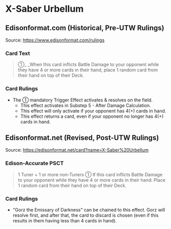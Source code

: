 # X-Saber Urbellum

## Edisonformat.com (Historical, Pre-UTW Rulings)

Source: https://www.edisonformat.com/rulings

### Card Text

> ①_ _When this card inflicts Battle Damage to your opponent while they have 4 or more cards in their hand, place 1 random card from their hand on top of their Deck.

### Card Rulings

*   The ① mandatory Trigger Effect activates & resolves on the field.
    *   This effect activates in Substep 5 - After Damage Calculation.
    *   This effect will only activate if your opponent has 4(+) cards in hand.
    *   This effect returns a card, even if your opponent no longer has 4(+) cards in hand.

## Edisonformat.net (Revised, Post-UTW Rulings)

Source: https://edisonformat.net/card?name=X-Saber%20Urbellum

### Edison-Accurate PSCT

> 1 Tuner + 1 or more non-Tuners
> ① If this card inflicts Battle Damage to your opponent while they have 4 or more cards in their hand:
> Place 1 random card from their hand on top of their Deck.

### Card Rulings

*   "Gorz the Emissary of Darkness" can be chained to this effect. Gorz will resolve first, and after that, the card to discard is chosen (even if this results in them having less than 4 cards in hand).
            